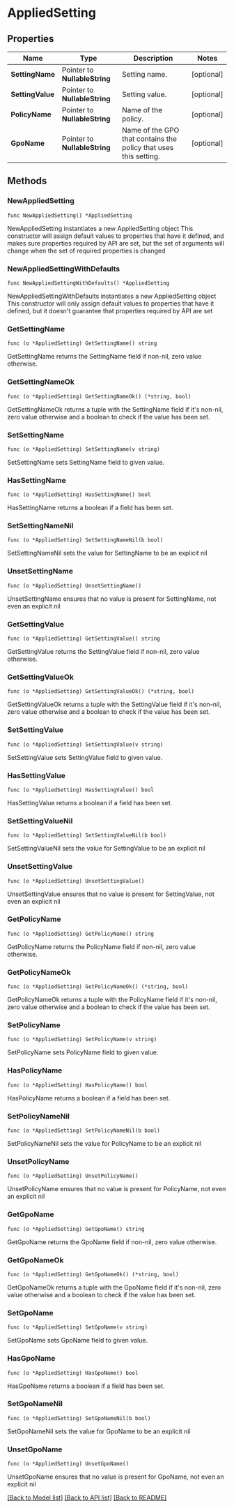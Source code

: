 # AppliedSetting

## Properties

Name | Type | Description | Notes
------------ | ------------- | ------------- | -------------
**SettingName** | Pointer to **NullableString** | Setting name. | [optional] 
**SettingValue** | Pointer to **NullableString** | Setting value. | [optional] 
**PolicyName** | Pointer to **NullableString** | Name of the policy. | [optional] 
**GpoName** | Pointer to **NullableString** | Name of the GPO that contains the policy that uses this setting. | [optional] 

## Methods

### NewAppliedSetting

`func NewAppliedSetting() *AppliedSetting`

NewAppliedSetting instantiates a new AppliedSetting object
This constructor will assign default values to properties that have it defined,
and makes sure properties required by API are set, but the set of arguments
will change when the set of required properties is changed

### NewAppliedSettingWithDefaults

`func NewAppliedSettingWithDefaults() *AppliedSetting`

NewAppliedSettingWithDefaults instantiates a new AppliedSetting object
This constructor will only assign default values to properties that have it defined,
but it doesn't guarantee that properties required by API are set

### GetSettingName

`func (o *AppliedSetting) GetSettingName() string`

GetSettingName returns the SettingName field if non-nil, zero value otherwise.

### GetSettingNameOk

`func (o *AppliedSetting) GetSettingNameOk() (*string, bool)`

GetSettingNameOk returns a tuple with the SettingName field if it's non-nil, zero value otherwise
and a boolean to check if the value has been set.

### SetSettingName

`func (o *AppliedSetting) SetSettingName(v string)`

SetSettingName sets SettingName field to given value.

### HasSettingName

`func (o *AppliedSetting) HasSettingName() bool`

HasSettingName returns a boolean if a field has been set.

### SetSettingNameNil

`func (o *AppliedSetting) SetSettingNameNil(b bool)`

 SetSettingNameNil sets the value for SettingName to be an explicit nil

### UnsetSettingName
`func (o *AppliedSetting) UnsetSettingName()`

UnsetSettingName ensures that no value is present for SettingName, not even an explicit nil
### GetSettingValue

`func (o *AppliedSetting) GetSettingValue() string`

GetSettingValue returns the SettingValue field if non-nil, zero value otherwise.

### GetSettingValueOk

`func (o *AppliedSetting) GetSettingValueOk() (*string, bool)`

GetSettingValueOk returns a tuple with the SettingValue field if it's non-nil, zero value otherwise
and a boolean to check if the value has been set.

### SetSettingValue

`func (o *AppliedSetting) SetSettingValue(v string)`

SetSettingValue sets SettingValue field to given value.

### HasSettingValue

`func (o *AppliedSetting) HasSettingValue() bool`

HasSettingValue returns a boolean if a field has been set.

### SetSettingValueNil

`func (o *AppliedSetting) SetSettingValueNil(b bool)`

 SetSettingValueNil sets the value for SettingValue to be an explicit nil

### UnsetSettingValue
`func (o *AppliedSetting) UnsetSettingValue()`

UnsetSettingValue ensures that no value is present for SettingValue, not even an explicit nil
### GetPolicyName

`func (o *AppliedSetting) GetPolicyName() string`

GetPolicyName returns the PolicyName field if non-nil, zero value otherwise.

### GetPolicyNameOk

`func (o *AppliedSetting) GetPolicyNameOk() (*string, bool)`

GetPolicyNameOk returns a tuple with the PolicyName field if it's non-nil, zero value otherwise
and a boolean to check if the value has been set.

### SetPolicyName

`func (o *AppliedSetting) SetPolicyName(v string)`

SetPolicyName sets PolicyName field to given value.

### HasPolicyName

`func (o *AppliedSetting) HasPolicyName() bool`

HasPolicyName returns a boolean if a field has been set.

### SetPolicyNameNil

`func (o *AppliedSetting) SetPolicyNameNil(b bool)`

 SetPolicyNameNil sets the value for PolicyName to be an explicit nil

### UnsetPolicyName
`func (o *AppliedSetting) UnsetPolicyName()`

UnsetPolicyName ensures that no value is present for PolicyName, not even an explicit nil
### GetGpoName

`func (o *AppliedSetting) GetGpoName() string`

GetGpoName returns the GpoName field if non-nil, zero value otherwise.

### GetGpoNameOk

`func (o *AppliedSetting) GetGpoNameOk() (*string, bool)`

GetGpoNameOk returns a tuple with the GpoName field if it's non-nil, zero value otherwise
and a boolean to check if the value has been set.

### SetGpoName

`func (o *AppliedSetting) SetGpoName(v string)`

SetGpoName sets GpoName field to given value.

### HasGpoName

`func (o *AppliedSetting) HasGpoName() bool`

HasGpoName returns a boolean if a field has been set.

### SetGpoNameNil

`func (o *AppliedSetting) SetGpoNameNil(b bool)`

 SetGpoNameNil sets the value for GpoName to be an explicit nil

### UnsetGpoName
`func (o *AppliedSetting) UnsetGpoName()`

UnsetGpoName ensures that no value is present for GpoName, not even an explicit nil

[[Back to Model list]](../README.md#documentation-for-models) [[Back to API list]](../README.md#documentation-for-api-endpoints) [[Back to README]](../README.md)


